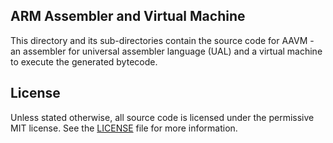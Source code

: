 ARM Assembler and Virtual Machine
---

This directory and its sub-directories contain the source code for AAVM - an 
assembler for universal assembler language (UAL) and a virtual machine to 
execute the generated bytecode.

License
---

Unless stated otherwise, all source code is licensed under the permissive MIT 
license. See the [LICENSE](LICENSE.txt) file for more information.
